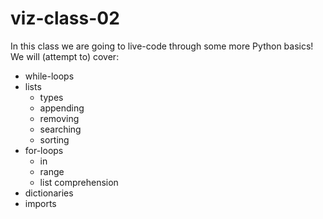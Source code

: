 # viz-class-02

In this class we are going to live-code through some more Python basics! We will (attempt to) cover:

* while-loops  
* lists
    * types
    * appending
    * removing
    * searching
    * sorting
* for-loops
    * in
    * range
    * list comprehension
* dictionaries
* imports
